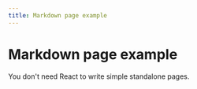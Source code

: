 ```yaml
---
title: Markdown page example
---
```


# Markdown page example
You don't need React to write simple standalone pages.
